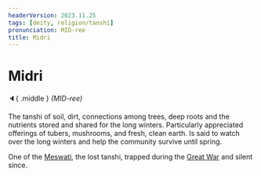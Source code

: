 ```yaml
---
headerVersion: 2023.11.25
tags: [deity, religion/tanshi]
pronunciation: MID-ree
title: Midri
---
```

# Midri
:speaker:{ .middle } *(MID-ree)*  

The tanshi of soil, dirt, connections among trees, deep roots and the nutrients stored and shared for the long winters. Particularly appreciated offerings of tubers, mushrooms, and fresh, clean earth. Is said to watch over the long winters and help the community survive until spring.

One of the [Meswati](<./meswati.md>), the lost tanshi, trapped during the [Great War](<../../../../events/1500s/great-war.md>) and silent since. 